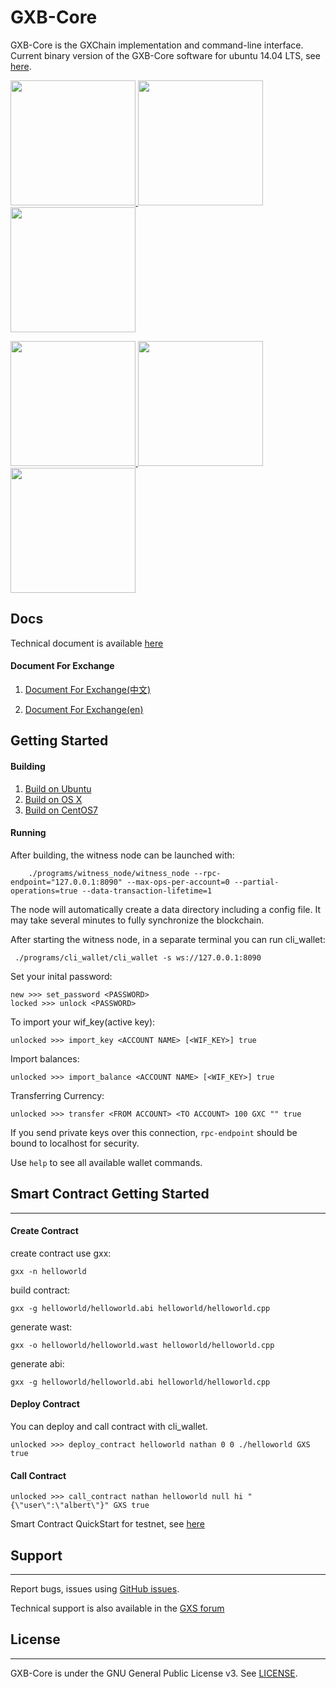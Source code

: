 # GXB-Core

GXB-Core is the GXChain implementation and command-line interface.
Current binary version of the GXB-Core software for ubuntu 14.04 LTS, see [here](https://github.com/gxchain/gxb-core/releases).
<p>
   <a href="https://github.com/gxchain/gxips">
      <img width="200px" src='https://raw.githubusercontent.com/gxchain/gxips/master/assets/images/task-gxips.png'/>
   </a>
   <a href="https://github.com/gxchain/gxclient-node">
      <img width="200px" src='https://raw.githubusercontent.com/gxchain/gxips/master/assets/images/task-gxclient.png'/>
   </a>
   <a href="https://github.com/gxchain/gxchain-wallet">
      <img width="200px" src='https://raw.githubusercontent.com/gxchain/gxips/master/assets/images/task-mwallet.png'/>
   </a>
</p>
<p>
   <a href="https://github.com/gxchain/gxchain-light">
      <img width="200px" src='https://raw.githubusercontent.com/gxchain/gxips/master/assets/images/task-wallet.png'/>
   </a>
   <a href="https://github.com/gxchain/docs">
      <img width="200px" src='https://raw.githubusercontent.com/gxchain/gxips/master/assets/images/task-docs.png'/>
   </a>
   <a href="https://github.com/gxchain/gxc-smart-contract-ide">
      <img width="200px" src='https://raw.githubusercontent.com/gxchain/gxips/master/assets/images/task-ide.png'/>
   </a>
</p>

## Docs
Technical document is available [here](https://docs.gxchain.org/)


#### Document For Exchange
1. [Document For Exchange(中文)](https://github.com/gxchain/gxb-core/wiki/for_exchanges_cn)

2. [Document For Exchange(en)](https://github.com/gxchain/gxb-core/wiki/Instruction-for-exchanges)


## Getting Started

#### Building

 1. [Build on Ubuntu](https://github.com/gxchain/gxb-core/wiki/BUILD_UBUNTU)
 2. [Build on OS X](https://github.com/gxchain/gxb-core/wiki/BUILD_OS_X)
 3. [Build on CentOS7](https://github.com/gxchain/gxb-core/wiki/BUILD_CENTOS7)

#### Running
After building, the witness node can be launched with:
```
    ./programs/witness_node/witness_node --rpc-endpoint="127.0.0.1:8090" --max-ops-per-account=0 --partial-operations=true --data-transaction-lifetime=1
```
The node will automatically create a data directory including a config file. It may take several minutes to fully synchronize
the blockchain.

After starting the witness node, in a separate terminal you can run cli_wallet:
```
 ./programs/cli_wallet/cli_wallet -s ws://127.0.0.1:8090
```
Set your inital password:
```
new >>> set_password <PASSWORD>
locked >>> unlock <PASSWORD>
```
To import your wif_key(active key):
```
unlocked >>> import_key <ACCOUNT NAME> [<WIF_KEY>] true
```
Import balances:
```
unlocked >>> import_balance <ACCOUNT NAME> [<WIF_KEY>] true
```
Transferring Currency:
```
unlocked >>> transfer <FROM ACCOUNT> <TO ACCOUNT> 100 GXC "" true
```

If you send private keys over this connection, `rpc-endpoint` should be bound to localhost for security.

Use `help` to see all available wallet commands.

## Smart Contract Getting Started
---------------

#### Create Contract

create contract use gxx:
```
gxx -n helloworld
```

build contract:
```
gxx -g helloworld/helloworld.abi helloworld/helloworld.cpp
```

generate wast:
```
gxx -o helloworld/helloworld.wast helloworld/helloworld.cpp
```

generate abi:
```
gxx -g helloworld/helloworld.abi helloworld/helloworld.cpp
```


#### Deploy Contract
You can deploy and call contract with cli_wallet.

```
unlocked >>> deploy_contract helloworld nathan 0 0 ./helloworld GXS true
```

#### Call Contract
```
unlocked >>> call_contract nathan helloworld null hi "{\"user\":\"albert\"}" GXS true

```

Smart Contract QuickStart for testnet, see [here](https://github.com/gxchain/Technical-Documents/blob/master/gxchain_contract_start.md)

## Support
---------------
Report bugs, issues using [GitHub issues](https://github.com/gxchain/gxb-core/issues/new?template=bug_report.md).

Technical support is also available in the [GXS forum](https://forum.gxb.io/category/3/for-developers-%E5%BC%80%E5%8F%91%E8%80%85%E4%B8%93%E5%8C%BA)



## License
---------------
GXB-Core is under the GNU General Public License v3. See [LICENSE](https://github.com/gxchain/gxb-core/blob/master/LICENSE).
